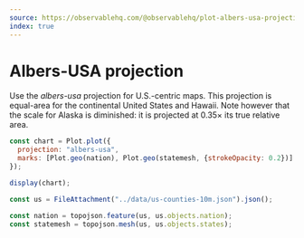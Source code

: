 ```yaml
---
source: https://observablehq.com/@observablehq/plot-albers-usa-projection
index: true
---
```


# Albers-USA projection

Use the _albers-usa_ projection for U.S.-centric maps. This projection is equal-area for the continental United States and Hawaii. Note however that the scale for Alaska is diminished: it is projected at 0.35× its true relative area.

```js echo
const chart = Plot.plot({
  projection: "albers-usa",
  marks: [Plot.geo(nation), Plot.geo(statemesh, {strokeOpacity: 0.2})]
});

display(chart);
```

```js echo
const us = FileAttachment("../data/us-counties-10m.json").json();
```

```js echo
const nation = topojson.feature(us, us.objects.nation);
const statemesh = topojson.mesh(us, us.objects.states);
```
